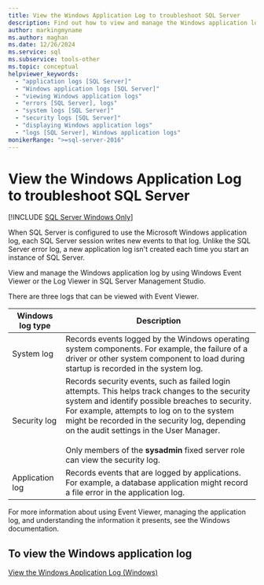 ```yaml
---
title: View the Windows Application Log to troubleshoot SQL Server
description: Find out how to view and manage the Windows application log. You can configure SQL Server to write event information to this log.
author: markingmyname
ms.author: maghan
ms.date: 12/26/2024
ms.service: sql
ms.subservice: tools-other
ms.topic: conceptual
helpviewer_keywords:
  - "application logs [SQL Server]"
  - "Windows application logs [SQL Server]"
  - "viewing Windows application logs"
  - "errors [SQL Server], logs"
  - "system logs [SQL Server]"
  - "security logs [SQL Server]"
  - "displaying Windows application logs"
  - "logs [SQL Server], Windows application logs"
monikerRange: ">=sql-server-2016"
---
```


# View the Windows Application Log to troubleshoot SQL Server

[!INCLUDE [SQL Server Windows Only](../../includes/applies-to-version/sql-windows-only.md)]

When SQL Server is configured to use the Microsoft Windows application log, each SQL Server session writes new events to that log. Unlike the SQL Server error log, a new application log isn't created each time you start an instance of  SQL Server.

View and manage the Windows application log by using Windows Event Viewer or the Log Viewer in SQL Server Management Studio.

There are three logs that can be viewed with Event Viewer.

| Windows log type | Description |
| --- | --- |
| System log | Records events logged by the Windows operating system components. For example, the failure of a driver or other system component to load during startup is recorded in the system log. |
| Security log | Records security events, such as failed login attempts. This helps track changes to the security system and identify possible breaches to security. For example, attempts to log on to the system might be recorded in the security log, depending on the audit settings in the User Manager.<br /><br />Only members of the **sysadmin** fixed server role can view the security log. |
| Application log | Records events that are logged by applications. For example, a database application might record a file error in the application log. |

For more information about using Event Viewer, managing the application log, and understanding the information it presents, see the Windows documentation.

## To view the Windows application log

[View the Windows Application Log (Windows)](../../relational-databases/performance/view-the-windows-application-log-windows-10.md)
